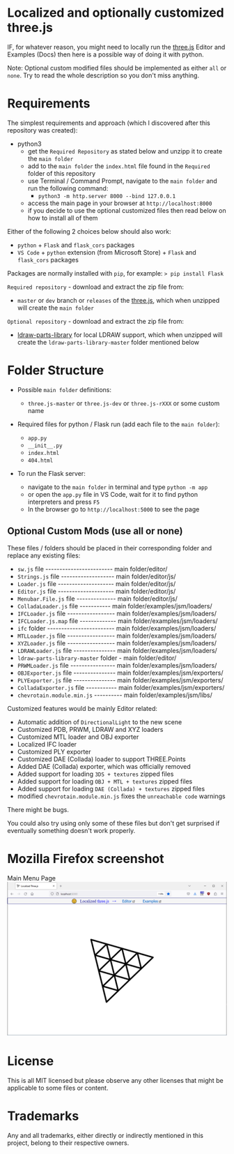 # Localized and optionally customized three.js

IF, for whatever reason, you might need to locally run the [three.js](https://github.com/mrdoob/three.js/) Editor and Examples (Docs) then here is a possible way of doing it with python.

Note: Optional custom modified files should be implemented as either `all` or `none`. Try to read the whole description so you don't miss anything.

# Requirements
The simplest requirements and approach (which I discovered after this repository was created):

- python3
  - get the `Required Repository` as stated below and unzipp it to create the `main folder`
  - add to the `main folder` the `index.html` file found in the `Required` folder of this repository
  - use Terminal / Command Prompt, navigate to the `main folder` and run the following command:
    - `python3 -m http.server 8000 --bind 127.0.0.1`
  - access the main page in your browser at `http://localhost:8000`
  - if you decide to use the optional customized files then read below on how to install all of them

Either of the following 2 choices below should also work:

- `python` + `Flask` and `flask_cors` packages
- `VS Code` + `python` extension (from Microsoft Store) + `Flask` and `flask_cors` packages

Packages are normally installed with `pip`, for example: `> pip install Flask`

`Required repository` - download and extract the zip file from:

- `master` or `dev` branch or `releases` of the [three.js](https://github.com/mrdoob/three.js/), which when unzipped will create the `main folder`

`Optional repository` - download and extract the zip file from:

- [ldraw-parts-library](https://github.com/gkjohnson/ldraw-parts-library) for local LDRAW support, which when unzipped will create the `ldraw-parts-library-master` folder mentioned below

# Folder Structure

- Possible `main folder` definitions:
  - `three.js-master` or `three.js-dev` or `three.js-rXXX` or some custom name

- Required files for python / Flask run (add each file to the `main folder`):

  - `app.py`
  - `__init__.py`
  - `index.html`
  - `404.html`

- To run the Flask server:
  - navigate to the `main folder` in terminal and type `python -m app`
  - or open the `app.py` file in VS Code, wait for it to find python interpreters and press `F5`
  - In the browser go to `http://localhost:5000` to see the page

## Optional Custom Mods (use all or none)

These files / folders should be placed in their corresponding folder and replace any existing files:

- `sw.js` file ------------------------	main folder/editor/
- `Strings.js` file -------------------	main folder/editor/js/
- `Loader.js` file --------------------	main folder/editor/js/
- `Editor.js` file --------------------	main folder/editor/js/
- `Menubar.File.js` file --------------	main folder/editor/js/
- `ColladaLoader.js` file -----------	main folder/examples/jsm/loaders/
- `IFCLoader.js` file -----------------	main folder/examples/jsm/loaders/
- `IFCLoader.js.map` file -------------	main folder/examples/jsm/loaders/
- `ifc` folder ------------------------	main folder/examples/jsm/loaders/
- `MTLLoader.js` file -----------------	main folder/examples/jsm/loaders/
- `XYZLoader.js` file -----------------	main folder/examples/jsm/loaders/
- `LDRAWLoader.js` file ---------------	main folder/examples/jsm/loaders/
- `ldraw-parts-library-master` folder -	main folder/editor/
- `PRWMLoader.js` file ----------------	main folder/examples/jsm/loaders/
- `OBJExporter.js` file ---------------	main folder/examples/jsm/exporters/
- `PLYExporter.js` file ---------------	main folder/examples/jsm/exporters/
- `ColladaExporter.js` file -----------	main folder/examples/jsm/exporters/
- `chevrotain.module.min.js` ---------- main folder/examples/jsm/libs/

Customized features would be mainly Editor related:

- Automatic addition of `DirectionalLight` to the new scene
- Customized PDB, PRWM, LDRAW and XYZ loaders
- Customized MTL loader and OBJ exporter
- Localized IFC loader
- Customized PLY exporter
- Customized DAE (Collada) loader to support THREE.Points
- Added DAE (Collada) exporter, which was officially removed
- Added support for loading `3DS + textures` zipped files
- Added support for loading `OBJ + MTL + textures` zipped files
- Added support for loading `DAE (Collada) + textures` zipped files
- modified `chevrotain.module.min.js` fixes the `unreachable code` warnings

There might be bugs.

You could also try using only some of these files but don't get surprised if eventually something doesn't work properly.

# Mozilla Firefox screenshot

Main Menu Page
![Start Page](screenshot/Localized%203js.png?raw=true)

# License

This is all MIT licensed but please observe any other licenses that might be applicable to some files or content.

# Trademarks

Any and all trademarks, either directly or indirectly mentioned in this project, belong to their respective owners.

